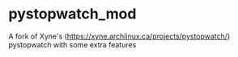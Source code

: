 # pystopwatch_mod
A fork of Xyne's (https://xyne.archlinux.ca/projects/pystopwatch/) pystopwatch with some extra features
